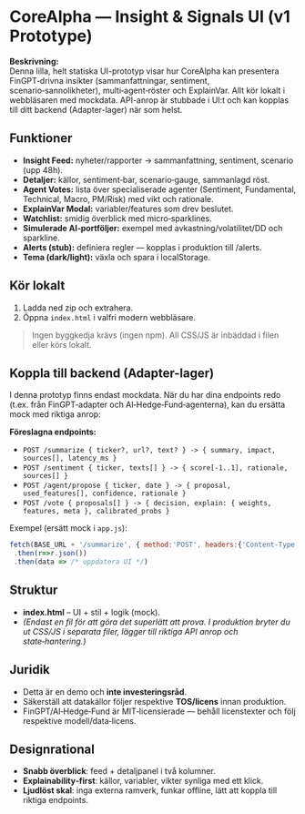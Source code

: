 # CoreAlpha — Insight & Signals UI (v1 Prototype)

**Beskrivning:**  
Denna lilla, helt statiska UI-prototyp visar hur CoreAlpha kan presentera FinGPT‑drivna insikter (sammanfattningar, sentiment, scenario‑sannolikheter), multi‑agent‑röster och ExplainVar. 
Allt kör lokalt i webbläsaren med mockdata. API-anrop är stubbade i UI:t och kan kopplas till ditt backend (Adapter-lager) när som helst.

## Funktioner
- **Insight Feed:** nyheter/rapporter → sammanfattning, sentiment, scenario (upp 48h).  
- **Detaljer:** källor, sentiment‑bar, scenario‑gauge, sammanlagd röst.  
- **Agent Votes:** lista över specialiserade agenter (Sentiment, Fundamental, Technical, Macro, PM/Risk) med vikt och rationale.  
- **ExplainVar Modal:** variabler/features som drev beslutet.  
- **Watchlist:** smidig överblick med micro‑sparklines.
- **Simulerade AI‑portföljer:** exempel med avkastning/volatilitet/DD och sparkline.  
- **Alerts (stub):** definiera regler — kopplas i produktion till /alerts.  
- **Tema (dark/light):** växla och spara i localStorage.

## Kör lokalt
1. Ladda ned zip och extrahera.
2. Öppna `index.html` i valfri modern webbläsare.

> Ingen byggkedja krävs (ingen npm). All CSS/JS är inbäddad i filen eller körs lokalt.

## Koppla till backend (Adapter-lager)
I denna prototyp finns endast mockdata. När du har dina endpoints redo (t.ex. från FinGPT‑adapter och AI‑Hedge‑Fund‑agenterna), kan du ersätta mock med riktiga anrop:

**Föreslagna endpoints:**
- `POST /summarize { ticker?, url?, text? } -> { summary, impact, sources[], latency_ms }`
- `POST /sentiment { ticker, texts[] } -> { score[-1..1], rationale, sources[] }`
- `POST /agent/propose { ticker, date } -> { proposal, used_features[], confidence, rationale }`
- `POST /vote { proposals[] } -> { decision, explain: { weights, features, meta }, calibrated_probs }`

Exempel (ersätt mock i `app.js`):  
```js
fetch(BASE_URL + '/summarize', { method:'POST', headers:{'Content-Type':'application/json'}, body: JSON.stringify({ ticker:'NVDA', url }) })
 .then(r=>r.json())
 .then(data => /* uppdatera UI */)
```

## Struktur
- **index.html** – UI + stil + logik (mock).  
- *(Endast en fil för att göra det superlätt att prova. I produktion bryter du ut CSS/JS i separata filer, lägger till riktiga API anrop och state‑hantering.)*

## Juridik
- Detta är en demo och **inte investeringsråd**.
- Säkerställ att datakällor följer respektive **TOS/licens** innan produktion.
- FinGPT/AI‑Hedge‑Fund är MIT‑licensierade — behåll licenstexter och följ respektive modell/data‑licens.

## Designrational
- **Snabb överblick**: feed + detaljpanel i två kolumner.
- **Explainability‑first**: källor, variabler, vikter synliga med ett klick.
- **Ljudlöst skal**: inga externa ramverk, funkar offline, lätt att koppla till riktiga endpoints.
